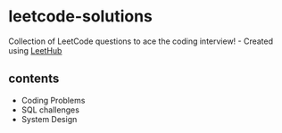 # leetcode-solutions
Collection of LeetCode questions to ace the coding interview! - Created using [LeetHub](https://github.com/QasimWani/LeetHub)

## contents
- Coding Problems
- SQL challenges
- System Design 
